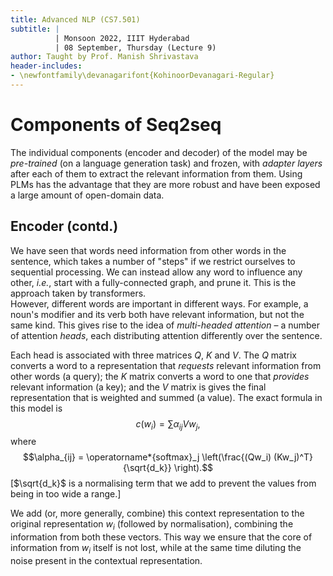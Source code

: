 ```yaml
---
title: Advanced NLP (CS7.501)
subtitle: |
          | Monsoon 2022, IIIT Hyderabad
          | 08 September, Thursday (Lecture 9)
author: Taught by Prof. Manish Shrivastava
header-includes:
- \newfontfamily\devanagarifont{KohinoorDevanagari-Regular}
---
```


# Components of Seq2seq
The individual components (encoder and decoder) of the model may be *pre-trained* (on a language generation task) and frozen, with *adapter layers* after each of them to extract the relevant information from them. Using PLMs has the advantage that they are more robust and have been exposed a large amount of open-domain data.

## Encoder (contd.)
We have seen that words need information from other words in the sentence, which takes a number of "steps" if we restrict ourselves to sequential processing. We can instead allow any word to influence any other, *i.e.*, start with a fully-connected graph, and prune it. This is the approach taken by transformers.  
However, different words are important in different ways. For example, a noun's modifier and its verb both have relevant information, but not the same kind. This gives rise to the idea of *multi-headed attention* – a number of attention *heads*, each distributing attention differently over the sentence.

Each head is associated with three matrices $Q$, $K$ and $V$. The $Q$ matrix converts a word to a representation that *requests* relevant information from other words (a query); the $K$ matrix converts a word to one that *provides* relevant information (a key); and the $V$ matrix is gives the final representation that is weighted and summed (a value). The exact formula in this model is
$$c(w_i) = \sum \alpha_{ij} Vw_j,$$
where
$$\alpha_{ij} = \operatorname*{softmax}_j \left(\frac{(Qw_i) (Kw_j)^T}{\sqrt{d_k}} \right).$$
[$\sqrt{d_k}$ is a normalising term that we add to prevent the values from being in too wide a range.]

We add (or, more generally, combine) this context representation to the original representation $w_i$ (followed by normalisation), combining the information from both these vectors. This way we ensure that the core of information from $w_i$ itself is not lost, while at the same time diluting the noise present in the contextual representation.